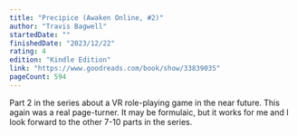 ```yaml
---
title: "Precipice (Awaken Online, #2)"
author: "Travis Bagwell"
startedDate: ""
finishedDate: "2023/12/22"
rating: 4
edition: "Kindle Edition"
link: "https://www.goodreads.com/book/show/33839035"
pageCount: 594
---
```


Part 2 in the series about a VR role-playing game in the near future. This again was a real page-turner. It may be formulaic, but it works for me and I look forward to the other 7-10 parts in the series.

